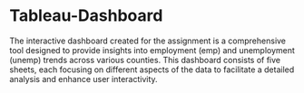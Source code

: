 # Tableau-Dashboard

The interactive dashboard created for the assignment is a comprehensive tool designed
to provide insights into employment (emp) and unemployment (unemp) trends across
various counties. This dashboard consists of five sheets, each focusing on different
aspects of the data to facilitate a detailed analysis and enhance user interactivity.
